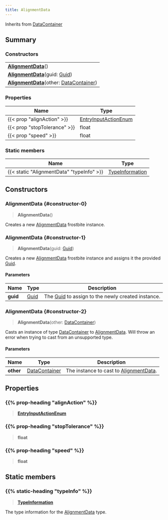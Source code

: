 ```yaml
---
title: AlignmentData
---
```


Inherits from [DataContainer](/vext/ref/shared/type/datacontainer)

## Summary

### Constructors

|  |
| --- |
| **[AlignmentData](#constructor-0)**() |
| **[AlignmentData](#constructor-1)**(guid: [Guid](/vext/ref/shared/type/guid)) |
| **[AlignmentData](#constructor-2)**(other: [DataContainer](/vext/ref/shared/type/datacontainer)) |

### Properties

| Name | Type |
| ---- | ---- |
| {{< prop "alignAction" >}} | [EntryInputActionEnum](/vext/ref/fb/entryinputactionenum) |
| {{< prop "stopTolerance" >}} | float |
| {{< prop "speed" >}} | float |

### Static members

| Name | Type |
| ---- | ---- |
| {{< static "AlignmentData" "typeInfo" >}} | [TypeInformation](/vext/ref/shared/type/typeinformation) |

## Constructors

### AlignmentData {#constructor-0}

> **AlignmentData**()

Creates a new [AlignmentData](/vext/ref/fb/alignmentdata) frostbite instance.

### AlignmentData {#constructor-1}

> **AlignmentData**(guid: [Guid](/vext/ref/shared/type/guid))

Creates a new [AlignmentData](/vext/ref/fb/alignmentdata) frostbite instance and assigns it the provided [Guid](/vext/ref/shared/type/guid).

#### Parameters

| Name | Type | Description |
| ---- | ---- | ----------- |
| **guid** | [Guid](/vext/ref/shared/type/guid) | The [Guid](/vext/ref/shared/type/guid) to assign to the newly created instance. |

### AlignmentData {#constructor-2}

> **AlignmentData**(other: [DataContainer](/vext/ref/shared/type/datacontainer))

Casts an instance of type [DataContainer](/vext/ref/shared/type/datacontainer) to [AlignmentData](/vext/ref/fb/alignmentdata). Will throw an error when trying to cast from an unsupported type.

#### Parameters

| Name | Type | Description |
| ---- | ---- | ----------- |
| **other** | [DataContainer](/vext/ref/shared/type/datacontainer) | The instance to cast to [AlignmentData](/vext/ref/fb/alignmentdata). |

## Properties

### {{% prop-heading "alignAction" %}}

> **[EntryInputActionEnum](/vext/ref/fb/entryinputactionenum)**

### {{% prop-heading "stopTolerance" %}}

> **float**

### {{% prop-heading "speed" %}}

> **float**

## Static members

### {{% static-heading "typeInfo" %}}

> **[TypeInformation](/vext/ref/shared/type/typeinformation)**

The type information for the [AlignmentData](/vext/ref/fb/alignmentdata) type.

